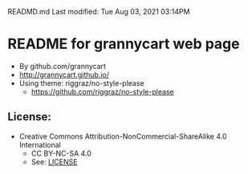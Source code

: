 READMD.md
Last modified: Tue Aug 03, 2021  03:14PM

# README for grannycart web page
* By github.com/grannycart
* http://grannycart.github.io/
* Using theme: riggraz/no-style-please
	* https://github.com/riggraz/no-style-please

## License:
* Creative Commons Attribution-NonCommercial-ShareAlike 4.0 International
	* CC BY-NC-SA 4.0
	* See: [LICENSE](./LICENSE)






